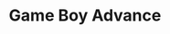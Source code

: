 ---
title: 'Game Boy Advance'
slug: game-boy-advance
shortname: GBA
company: nintendo
logo: '<path d="M191.314667,2.32266667 L200,2.32266667 L187.755333,21.3713333 L185.769,36.232 L177.92,36.232 L180.220333,19.2753333 L172.371333,2.32266667 L180.848,2.32266667 L185.035667,11.9526667 L191.314667,2.32266667 Z M99.8486667,22.8356667 L99.1153333,28.694 L111.045333,28.694 L109.998333,36.232 L90.3243333,36.232 L95.034,2.32266667 L114.814,2.32266667 L113.660333,9.85766667 L101.733333,9.85766667 L100.999,15.3006667 L111.253667,15.3006667 L110.206667,22.8356667 L99.8486667,22.8356667 Z M39.5676667,19.4846667 L39.5686667,19.4846667 L43.0223333,19.4846667 L42.1843333,12.4736667 L39.5676667,19.4846667 Z M36.7423333,26.1826667 L36.7373333,26.1826667 L32.8653333,36.229 L24.911,36.229 L25.434,34.659 C23.865,35.497 19.4686667,36.9623333 15.5966667,36.753 C8.89966667,36.8566667 -1.14766667,31.624 0.107333333,20.635 C2.24166667,1.96066667 23.1316667,0.438 31.086,3.15833333 L29.9336667,10.3796667 C18.0033333,6.50733333 7.957,13.5196667 7.64533333,21.0536667 C7.33166667,28.5896667 14.3436667,29.217 15.285,29.217 C16.2273333,29.217 18.634,29.1113333 19.68,28.484 L20.0993333,26.1816667 L14.1333333,26.1816667 L15.0756667,19.4846667 L28.6823333,19.4846667 L27.217,30.4723333 L38.416,2.32166667 L48.4623333,2.32166667 L51.916,30.1593333 L61.1256667,2.32166667 L69.1836667,2.32166667 L71.905,20.2166667 L78.918,2.32166667 L87.9183333,2.32166667 L90.0113333,36.229 L82.4773333,36.229 L81.2213333,16.764 L73.6863333,36.229 L66.8833333,36.229 L63.9526667,17.81 L57.9866667,36.229 L45.1153333,36.229 L43.858,26.1826667 L36.7423333,26.1826667 Z M163.894,2.00966667 C171.845333,2.32366667 177.814667,8.707 176.138,20.8473333 C174.464333,32.9866667 165.359333,37.068 158.870333,36.231 C152.381333,35.3933333 145.370333,30.265 147.986333,17.6026667 C150.602333,4.93966667 158.452,1.79966667 163.894,2.00966667 Z M163.058333,9.231 L163.060333,9.231 C160.756333,9.12533333 156.466667,11.4286667 155.313,19.4856667 C154.161667,27.5446667 158.242667,28.9043333 160.232333,29.1146667 C162.220667,29.3236667 167.662667,28.2766667 168.813,19.4856667 C169.964667,10.6963333 165.256,9.231 163.058333,9.231 Z M130.822333,15.3006667 L135.218333,15.3006667 C138.462,15.3006667 139.090667,13.2076667 139.194,12.371 C139.298667,11.5333333 138.357333,9.85866667 136.683667,9.85866667 L131.555667,9.85866667 L130.825333,15.3006667 L130.822333,15.3006667 Z M128.938667,28.696 L134.904667,28.696 C138.148,28.696 138.880333,26.1846667 138.985,25.347 C139.089667,24.5103333 138.148,22.8356667 136.473667,22.8356667 L129.776333,22.8356667 L128.939667,28.696 L128.938667,28.696 Z M120.150333,36.231 L124.860333,2.32366667 L139.301667,2.32366667 C142.756333,2.32366667 147.779,6.30133333 147.151667,11.6376667 C146.524,16.9753333 144.849333,17.29 143.697667,18.1266667 C145.478,19.6956667 147.256,22.207 146.524,26.917 C145.790667,31.627 141.918667,36.231 135.117,36.231 L120.151333,36.231 L120.150333,36.231 Z M41.2633333,39.9443333 L50.1036667,54.582 L50.1036667,39.9653333 L61.7613333,39.9653333 C65.2763333,39.9653333 67.9706667,40.8283333 69.8403333,42.5963333 L68.237,39.9653333 L74.0343333,39.9653333 L80.7363333,51.478 L87.0906667,39.9663333 L92.4773333,39.9663333 L82.3003333,57.5446667 L78.908,57.5446667 L71.8356667,45.8873333 C72.1033333,46.7713333 72.227,47.7166667 72.227,48.7243333 C72.227,54.583 68.382,57.5436667 60.7133333,57.5436667 L51.8526667,57.5436667 L51.8526667,57.585 L46.1783333,57.585 L38.8173333,44.5496667 L33.7393333,53.6576667 L38.8173333,53.6576667 L38.8173333,57.564 L26.358,57.564 L36.823,39.9443333 L41.2633333,39.9443333 Z M55.1203333,43.932 L55.1413333,43.932 L55.1413333,53.4303333 L59.8493333,53.4303333 C62.5216667,53.4303333 64.4333333,53.0813333 65.4413333,52.3613333 C66.4903333,51.6633333 67.0443333,50.3266667 67.0443333,48.496 C67.0443333,45.4536667 65.2763333,43.932 61.8033333,43.932 L55.1203333,43.932 Z M99.9813333,39.9443333 L108.820667,54.5616667 L108.820667,39.9443333 L112.254333,39.9443333 L125.68,50.4493333 L125.68,39.9443333 L130.285333,39.9443333 L130.285333,57.5216667 L126.831667,57.5216667 L113.529667,46.893 L113.529667,57.5216667 L110.61,57.5216667 L110.61,57.563 L104.874333,57.563 L97.5143333,44.5293333 L92.5186667,53.5953333 L97.5543333,53.5953333 L97.5543333,57.5216667 L90.3593333,57.5216667 L90.3593333,57.563 L85.0953333,57.563 L95.52,39.9443333 L99.9813333,39.9443333 Z M132.917333,40.93 C133.595,40.253 134.829333,39.9443333 136.618333,39.9233333 L146.959333,39.9233333 C148.851333,39.9233333 150.043,40.252 150.722,40.93 C151.400667,41.486 151.791,42.6376667 151.791,44.3646667 L151.791,46.4413333 L146.713,46.4413333 L146.713,44.0356667 L136.885,44.0356667 L136.885,53.2663333 L146.713,53.2663333 L146.713,50.553 L151.791,50.6343333 L151.791,53.0813333 C151.791,54.767 151.399667,55.9193333 150.722,56.556 C150.043,57.1936667 148.748667,57.5226667 146.959333,57.5226667 L136.618333,57.5226667 C134.808,57.5226667 133.575,57.1936667 132.896333,56.556 C132.197333,55.9183333 131.828,54.767 131.828,53.0813333 L131.828,44.3646667 C131.828,42.719 132.197333,41.5686667 132.917333,40.93 Z M158.554667,46.4616667 L166.593333,46.4616667 L166.593333,50.3266667 L158.554667,50.3266667 L158.554667,53.4513333 L172.493,53.4513333 L172.493,57.5216667 L153.476667,57.5216667 L153.476667,39.9443333 L172.267,39.9443333 L172.267,43.932 L158.554667,43.932 L158.554667,46.4616667 Z" />'
disc: false
cartridge: true
color: indigo-900
order: 17
---